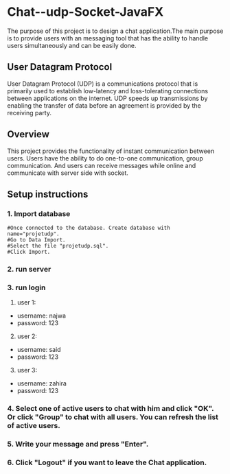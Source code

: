 # Chat--udp-Socket-JavaFX
The purpose of this project is to design a chat application.The main purpose is to provide users with an messaging tool that
has the ability to handle users simultaneously and can be easily done.

## User Datagram Protocol

User Datagram Protocol (UDP) is a communications protocol that is primarily used to establish low-latency and loss-tolerating connections between applications on the internet. UDP speeds up transmissions by enabling the transfer of data before an agreement is provided by the receiving party.
## Overview

This project provides the functionality of instant communication between users. 
Users have the ability to do one-to-one communication, group communication. 
And users can receive messages while online and communicate with server side with socket.

## Setup instructions

### 1. Import database
```
#Once connected to the database. Create database with name="projetudp".
#Go to Data Import.
#Select the file "projetudp.sql".
#Click Import.

```

### 2. run server

### 3. run login
 1. user 1:
 - username: najwa
 - password: 123
 
 2. user 2:
 - username: said
 - password: 123
 
 3. user 3:
 - username: zahira
 - password: 123
 
 ### 4. Select one of active users to chat with him and click "OK". Or click "Group" to chat with all users. You can refresh the list of active users.
 
 ### 5. Write your message and press "Enter".
 
 ### 6. Click "Logout" if you want to leave the Chat application.
 
